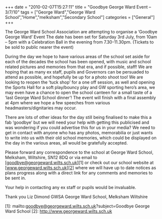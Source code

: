 +++
date = "2010-02-07T15:27:11"
title = "Goodbye George Ward Event – 3/7/10"
tags = ["George Ward","George Ward School","Home","melksham","Secondary School"]
categories = ["General"]
+++

The George Ward School Association are attempting to organise a ‘Goodbye George Ward’ Event
The date has been set for Saturday 3rd July, from 10am – 5pm with a Celebration Ball in the evening from 7.30-11.30pm. (Tickets to be sold to public nearer the event)

During the day we hope to have various areas of the school set aside for each of the decades the school has been opened, with music and school related pictures and memories from that era, and if possible, staff! We are hoping that as many ex staff, pupils and Governors can be persuaded to attend as possible, and hopefully be up for a photo shoot too!
We are looking to reopen the ‘tuck shop’ for a one off session, as well and opening the Sports Hall for a soft play/bouncy play and GW sporting hero’s area, we may even have a chance to open the school canteen for a small taste of a ‘last George Ward School dinner’! The event will finish with a final assembly at 4pm where we hope a few speeches from various headmasters/dignitaries may occur.

There are lots of other ideas for the day still being finalised to make this a fab ‘goodbye’ but we will need your help with getting this publicised and was wondering if you could advertise this for us in your media? We need to get in contact with anyone who has any photos, memorabilia or just wants to write into us with their old school memories, which could be displayed on the day in the various areas, all would be gratefully accepted.

Please forward any correspondence to the school at George Ward School, Melksham, Wiltshire, SN12 8DQ or via email to [goodbye@georgeward.wilts.sch.uk][1] or check out our school website at [www.georgeward.wilts.sch.uk][2] where we will have up to date notices as plans progress along with a direct link for any comments and memories to be sent in.

Your help in contacting any ex staff or pupils would be invaluable.

Thank you
Liz Dimond
GWSA
George Ward School,
Melksham
Wiltshire

  [1]: mailto:goodbye@georgeward.wilts.sch.uk?subject=Goodbye George Ward School
  [2]: http://www.georgeward.wilts.sch.uk
